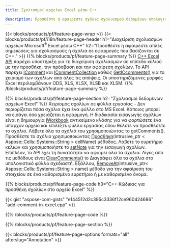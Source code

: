 ```yaml
---
title: Σχολιασμοί αρχείων Excel μέσω C++

description: Προσθέστε ή αφαιρέστε σχόλια σχολιασμού δεδομένων υπολογιστικών φύλλων Excel και OpenOffice με τη βιβλιοθήκη C++.
---
```

{{< blocks/products/pf/feature-page-wrap >}}
{{< blocks/products/pf/i18n/feature-page-header h1="Διαχείριση σχολιασμών αρχείων Microsoft<sup>&reg;</sup> Excel μέσω C++" h2="Προσθέστε ή αφαιρέστε απλές σημειώσεις για σχολιασμούς ή σχόλια σε εφαρμογές που βασίζονται σε C++." >}}
{{% blocks/products/pf/feature-page-summary %}}
[C++ Excel API](/cells/cpp/) παρέχει υποστήριξη για τη διαχείριση σχολιασμών σε επίπεδο κελιού με την προσθήκη, την πρόσβαση και την αφαίρεση σχολίων. Το API παρέχει [IComment](https://reference.aspose.com/cells/cpp/class/aspose.cells.i_comment) και [ICommentCollection](https://reference.aspose.com/cells/cpp/class/aspose.cells.i_comment_collection) καθώς [GetICcomments()](https://reference.aspose.com/cells/cpp/class/aspose.cells.i_worksheet#ae7cce5f85b7b25a1e5c58df1b613ca5a) για το χειρισμό των σχολίων από όλες τις απόψεις. Οι υποστηριζόμενες μορφές Excel περιλαμβάνουν ODS, XLS, XLSX, XLSB και XLSM.
{{% /blocks/products/pf/feature-page-summary %}}

{{% blocks/products/pf/feature-page-section h2="Σχολιασμοί δεδομένων αρχείων Excel" %}}
Χειρισμός σχολίων σε φύλλα εργασίας - Δεν περιορίζεται πόσα σχόλια έχει ένα φύλλο στο MS Excel. Κάποιος μπορεί να εισάγει όσο χρειάζεται η εφαρμογή. Η διαδικασία εισαγωγής σχολίων είναι η δημιουργία [IWorkbook](https://reference.aspose.com/cells/cpp/class/aspose.cells.i_workbook) αντικείμενο κλάσης για να φορτώσετε ένα υπάρχον αρχείο και επιλέξτε φύλλο εργασίας όπου θέλετε να προσθέσετε το σχόλιο. Λάβετε όλα τα σχόλιά του χρησιμοποιώντας το getComments(). Προσθέστε το σχόλιο χρησιμοποιώντας [Προσθήκη](https://reference.aspose.com/cells/cpp/class/aspose.cells.i_comment_collection#a3f014415e292fa15c6220e9727dad384)(intrusive_ptr < Aspose::Cells::Systems::String > cellName) μέθοδος. Λάβετε το ευρετήριο κελιών και χρησιμοποιήστε το [setNote](https://reference.aspose.com/cells/cpp/com.aspose.cells/comment#Note) για την εισαγωγή σχολίων. Επιπλέον, το API έχει τη δυνατότητα να αφαιρεί όλα τα σχόλια. Λίγες από τις μεθόδους είναι [ClearComments()](https://reference.aspose.com/cells/cpp/class/aspose.cells.i_worksheet#ad4e0ea291ae60fc1b5d815e520edc6c3) to Διαγράφει όλα τα σχόλια στο υπολογιστικό φύλλο σχεδιαστή. Εξάλλου, [RemoveAt](https://reference.aspose.com/cells/cpp/class/aspose.cells.i_worksheet_collection#addabcc7d7d76874694018fb3ba37b72c)(intrusive_ptr< Aspose::Cells::Systems::String > name) μέθοδο για την αφαίρεση του στοιχείου σε ένα καθορισμένο ευρετήριο ή με καθορισμένο όνομα.

{{% blocks/products/pf/feature-page-code h3="C++ Κώδικας για προσθήκη σχολίων στο αρχείο Excel" %}}

{{< gist "aspose-com-gists" "e144512d2c395c3336f12ce960424686" "add-comment-in-excel.cpp" >}}

{{% /blocks/products/pf/feature-page-code %}}

{{% /blocks/products/pf/feature-page-section %}}

{{< blocks/products/pf/feature-page-options formats="all" afterslug="Annotation" >}}
